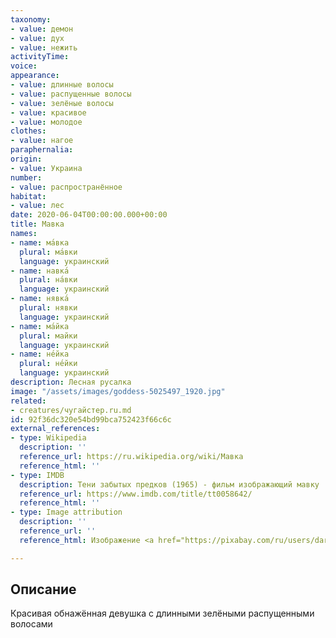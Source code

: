 ```yaml
---
taxonomy:
- value: демон
- value: дух
- value: нежить
activityTime: 
voice: 
appearance:
- value: длинные волосы
- value: распущенные волосы
- value: зелёные волосы
- value: красивое
- value: молодое
clothes:
- value: нагое
paraphernalia: 
origin:
- value: Украина
number:
- value: распространённое
habitat:
- value: лес
date: 2020-06-04T00:00:00.000+00:00
title: Мавка
names:
- name: ма́вка
  plural: ма́вки
  language: украинский
- name: навка́
  plural: на́вки
  language: украинский
- name: нявка́
  plural: нявки
  language: украинский
- name: ма́йка
  plural: майки
  language: украинский
- name: не́йка
  plural: не́йки
  language: украинский
description: Лесная русалка
image: "/assets/images/goddess-5025497_1920.jpg"
related:
- creatures/чугайстер.ru.md
id: 92f36dc320e54bd99bca752423f66c6c
external_references:
- type: Wikipedia
  description: ''
  reference_url: https://ru.wikipedia.org/wiki/Мавка
  reference_html: ''
- type: IMDB
  description: Тени забытых предков (1965) - фильм изображающий мавку
  reference_url: https://www.imdb.com/title/tt0058642/
  reference_html: ''
- type: Image attribution
  description: ''
  reference_url: ''
  reference_html: Изображение <a href="https://pixabay.com/ru/users/darksouls1-2189876/?utm_source=link-attribution&amp;utm_medium=referral&amp;utm_campaign=image&amp;utm_content=5025497">Enrique Meseguer</a> с сайта <a href="https://pixabay.com/ru/?utm_source=link-attribution&amp;utm_medium=referral&amp;utm_campaign=image&amp;utm_content=5025497">Pixabay</a>

---
```

## Описание

Красивая обнажённая девушка с длинными зелёными распущенными волосами
